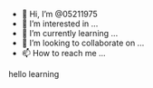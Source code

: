 - 👋 Hi, I’m @05211975
- 👀 I’m interested in ...
- 🌱 I’m currently learning ...
- 💞️ I’m looking to collaborate on ...
- 📫 How to reach me ...

<!---
05211975/05211975 is a ✨ special ✨ repository because its `README.md` (this file) appears on your GitHub profile.
You can click the Preview link to take a look at your changes.
--->hello learning
